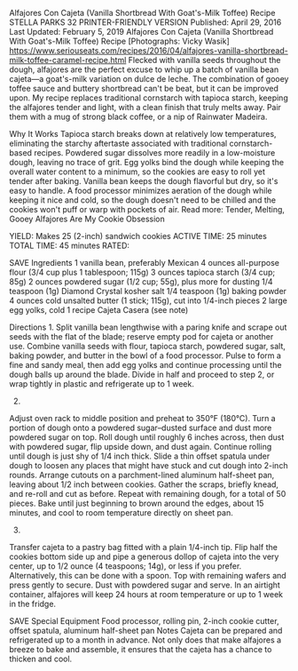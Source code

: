 Alfajores Con Cajeta (Vanilla Shortbread With Goat's-Milk Toffee) Recipe
STELLA PARKS
32     PRINTER-FRIENDLY VERSION
Published: April 29, 2016 Last Updated: February 5, 2019
Alfajores Con Cajeta (Vanilla Shortbread With Goat's-Milk Toffee) Recipe
[Photographs: Vicky Wasik]
https://www.seriouseats.com/recipes/2016/04/alfajores-vanilla-shortbread-milk-toffee-caramel-recipe.html
Flecked with vanilla seeds throughout the dough, alfajores are the perfect excuse to whip up a batch of vanilla bean cajeta—a goat's-milk variation on dulce de leche. The combination of gooey toffee sauce and buttery shortbread can't be beat, but it can be improved upon. My recipe replaces traditional cornstarch with tapioca starch, keeping the alfajores tender and light, with a clean finish that truly melts away. Pair them with a mug of strong black coffee, or a nip of Rainwater Madeira.

Why It Works
Tapioca starch breaks down at relatively low temperatures, eliminating the starchy aftertaste associated with traditional cornstarch-based recipes.
Powdered sugar dissolves more readily in a low-moisture dough, leaving no trace of grit.
Egg yolks bind the dough while keeping the overall water content to a minimum, so the cookies are easy to roll yet tender after baking.
Vanilla bean keeps the dough flavorful but dry, so it's easy to handle.
A food processor minimizes aeration of the dough while keeping it nice and cold, so the dough doesn't need to be chilled and the cookies won't puff or warp with pockets of air.
Read more: Tender, Melting, Gooey Alfajores Are My Cookie Obsession

YIELD:
Makes 25 (2-inch) sandwich cookies
ACTIVE TIME:
25 minutes
TOTAL TIME:
45 minutes
RATED:
    
 SAVE
Ingredients
1 vanilla bean, preferably Mexican
4 ounces all-purpose flour (3/4 cup plus 1 tablespoon; 115g)
3 ounces tapioca starch (3/4 cup; 85g)
2 ounces powdered sugar (1/2 cup; 55g), plus more for dusting
1/4 teaspoon (1g) Diamond Crystal kosher salt
1/4 teaspoon (1g) baking powder
4 ounces cold unsalted butter (1 stick; 115g), cut into 1/4-inch pieces
2 large egg yolks, cold
1 recipe Cajeta Casera (see note)

Directions
1.
Split vanilla bean lengthwise with a paring knife and scrape out seeds with the flat of the blade; reserve empty pod for cajeta or another use. Combine vanilla seeds with flour, tapioca starch, powdered sugar, salt, baking powder, and butter in the bowl of a food processor. Pulse to form a fine and sandy meal, then add egg yolks and continue processing until the dough balls up around the blade. Divide in half and proceed to step 2, or wrap tightly in plastic and refrigerate up to 1 week.

2.
Adjust oven rack to middle position and preheat to 350°F (180°C). Turn a portion of dough onto a powdered sugar–dusted surface and dust more powdered sugar on top. Roll dough until roughly 6 inches across, then dust with powdered sugar, flip upside down, and dust again. Continue rolling until dough is just shy of 1/4 inch thick. Slide a thin offset spatula under dough to loosen any places that might have stuck and cut dough into 2-inch rounds. Arrange cutouts on a parchment-lined aluminum half-sheet pan, leaving about 1/2 inch between cookies. Gather the scraps, briefly knead, and re-roll and cut as before. Repeat with remaining dough, for a total of 50 pieces. Bake until just beginning to brown around the edges, about 15 minutes, and cool to room temperature directly on sheet pan.

3.
Transfer cajeta to a pastry bag fitted with a plain 1/4-inch tip. Flip half the cookies bottom side up and pipe a generous dollop of cajeta into the very center, up to 1/2 ounce (4 teaspoons; 14g), or less if you prefer. Alternatively, this can be done with a spoon. Top with remaining wafers and press gently to secure. Dust with powdered sugar and serve. In an airtight container, alfajores will keep 24 hours at room temperature or up to 1 week in the fridge.

 SAVE
Special Equipment
Food processor, rolling pin, 2-inch cookie cutter, offset spatula, aluminum half-sheet pan
Notes
Cajeta can be prepared and refrigerated up to a month in advance. Not only does that make alfajores a breeze to bake and assemble, it ensures that the cajeta has a chance to thicken and cool.
